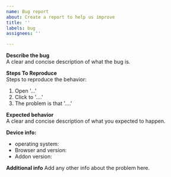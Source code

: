 ```yaml
---
name: Bug report
about: Create a report to help us improve
title: ''
labels: bug
assignees: ''

---
```


**Describe the bug**  
A clear and concise description of what the bug is.

**Steps To Reproduce**  
Steps to reproduce the behavior:
1. Open '...'
2. Click to '....'
3. The problem is that '....'

**Expected behavior**  
A clear and concise description of what you expected to happen.

**Device info:**
 - operating system: 
 - Browser and version: 
 - Addon version: 


**Additional info**
Add any other info about the problem here.
